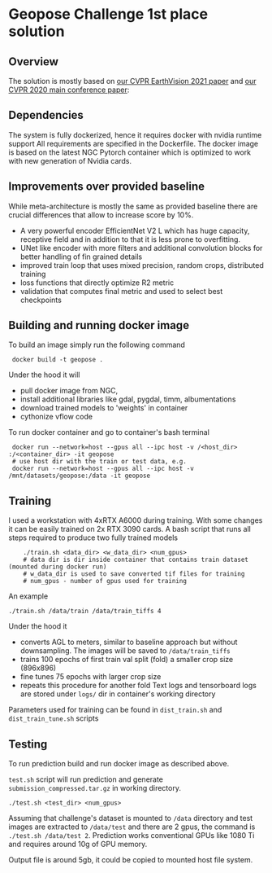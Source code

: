 # Geopose Challenge 1st place solution


## Overview

The solution is mostly based on [our CVPR EarthVision 2021 paper](https://arxiv.org/abs/2105.08229) and [our CVPR 2020 main conference paper](http://openaccess.thecvf.com/content_CVPR_2020/papers/Christie_Learning_Geocentric_Object_Pose_in_Oblique_Monocular_Images_CVPR_2020_paper.pdf):


## Dependencies

The system is fully dockerized, hence it requires docker with nvidia runtime support
All requirements are specified in the Dockerfile.
The docker image is based on the latest NGC Pytorch container which is optimized to work with new generation of Nvidia cards.
 
## Improvements over provided baseline

While meta-architecture is mostly the same as provided baseline there are crucial differences that allow to increase score by 10%.

- A very powerful encoder EfficientNet V2 L which has huge capacity,  receptive field and in addition to that it is less prone to overfitting. 
- UNet like encoder with more filters and additional convolution blocks for better handling of fin grained details
- improved train loop that uses mixed precision, random crops, distributed training
- loss functions that directly optimize R2 metric
- validation that computes final metric and used to select best checkpoints

## Building and running docker image
To build an image simply run the following command 
```
 docker build -t geopose .
```
Under the hood it will 
- pull docker image from NGC, 
- install additional libraries like gdal, pygdal, timm, albumentations
- download trained models to 'weights' in container 
- cythonize vflow code

To run docker container and go to  container's  bash terminal
```
 docker run --network=host --gpus all --ipc host -v /<host_dir> :/<container_dir> -it geopose
 # use host dir with the train or test data, e.g.
 docker run --network=host --gpus all --ipc host -v /mnt/datasets/geopose:/data -it geopose
```
## Training

I used a workstation with 4xRTX A6000 during training. With some changes it can be easily trained on 2x RTX 3090 cards.
A bash script that runs all steps required to produce two fully trained models
```shell
    ./train.sh <data_dir> <w_data_dir> <num_gpus>
    # data dir is dir inside container that contains train dataset (mounted during docker run)
    # w_data_dir is used to save converted tif files for training
    # num_gpus - number of gpus used for training
``` 
An example 
```shell
./train.sh /data/train /data/train_tiffs 4 
```

Under the hood it 
- converts AGL to meters, similar to baseline approach but without downsampling. The images will be saved to `/data/train_tiffs`
- trains 100 epochs of first train val split (fold) a smaller crop size (896x896)
- fine tunes 75 epochs with larger crop size
- repeats this procedure for another fold
Text logs and tensorboard logs are stored under `logs/` dir in container's working directory

Parameters used for training can be found in `dist_train.sh` and `dist_train_tune.sh` scripts

## Testing

To run prediction build and run docker image as described above.

`test.sh` script will run prediction  and generate `submission_compressed.tar.gz` in working directory. 

`./test.sh <test_dir> <num_gpus>`


Assuming that challenge's dataset is mounted to `/data` directory and test images are extracted to `/data/test` and there are 2 gpus, the command is
`./test.sh /data/test 2`. Prediction works conventional GPUs like 1080 Ti and requires around 10g of GPU memory. 

Output file is around 5gb, it could be copied to mounted host file system.